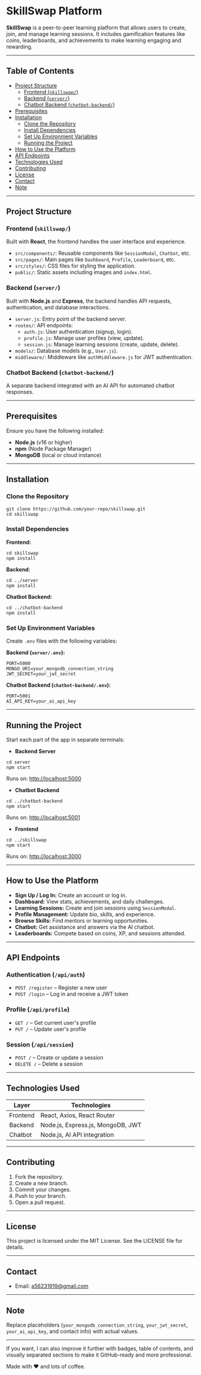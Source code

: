 # SkillSwap Platform

**SkillSwap** is a peer-to-peer learning platform that allows users to create, join, and manage learning sessions. It includes gamification features like coins, leaderboards, and achievements to make learning engaging and rewarding.

---

## Table of Contents

- [Project Structure](#project-structure)
  - [Frontend (`skillswap/`)](#frontend-skillsswap)
  - [Backend (`server/`)](#backend-server)
  - [Chatbot Backend (`chatbot-backend/`)](#chatbot-backend-chatbot-backend)
- [Prerequisites](#prerequisites)
- [Installation](#installation)
  - [Clone the Repository](#clone-the-repository)
  - [Install Dependencies](#install-dependencies)
  - [Set Up Environment Variables](#set-up-environment-variables)
  - [Running the Project](#running-the-project)
- [How to Use the Platform](#how-to-use-the-platform)
- [API Endpoints](#api-endpoints)
- [Technologies Used](#technologies-used)
- [Contributing](#contributing)
- [License](#license)
- [Contact](#contact)
- [Note](#note)

---

## Project Structure

### Frontend (`skillswap/`)

Built with **React**, the frontend handles the user interface and experience.

- `src/components/`: Reusable components like `SessionModal`, `Chatbot`, etc.  
- `src/pages/`: Main pages like `Dashboard`, `Profile`, `Leaderboard`, etc.  
- `src/styles/`: CSS files for styling the application.  
- `public/`: Static assets including images and `index.html`.  

### Backend (`server/`)

Built with **Node.js** and **Express**, the backend handles API requests, authentication, and database interactions.

- `server.js`: Entry point of the backend server.  
- `routes/`: API endpoints:
  - `auth.js`: User authentication (signup, login).  
  - `profile.js`: Manage user profiles (view, update).  
  - `session.js`: Manage learning sessions (create, update, delete).  
- `models/`: Database models (e.g., `User.js`).  
- `middleware/`: Middleware like `authMiddleware.js` for JWT authentication.  

### Chatbot Backend (`chatbot-backend/`)

A separate backend integrated with an AI API for automated chatbot responses.

---

## Prerequisites

Ensure you have the following installed:

- **Node.js** (v16 or higher)  
- **npm** (Node Package Manager)  
- **MongoDB** (local or cloud instance)  

---

## Installation

### Clone the Repository

```
git clone https://github.com/your-repo/skillswap.git
cd skillswap
```

### Install Dependencies

**Frontend:**

```
cd skillswap
npm install
```

**Backend:**

```
cd ../server
npm install
```

**Chatbot Backend:**

```
cd ../chatbot-backend
npm install
```

### Set Up Environment Variables

Create `.env` files with the following variables:

**Backend (`server/.env`):**

```
PORT=5000
MONGO_URI=your_mongodb_connection_string
JWT_SECRET=your_jwt_secret
```

**Chatbot Backend (`chatbot-backend/.env`):**

```
PORT=5001
AI_API_KEY=your_ai_api_key
```

---

## Running the Project

Start each part of the app in separate terminals:

- **Backend Server**

```
cd server
npm start
```

Runs on: [http://localhost:5000](http://localhost:5000)

- **Chatbot Backend**

```
cd ../chatbot-backend
npm start
```

Runs on: [http://localhost:5001](http://localhost:5001)

- **Frontend**

```
cd ../skillswap
npm start
```

Runs on: [http://localhost:3000](http://localhost:3000)

---

## How to Use the Platform

- **Sign Up / Log In:** Create an account or log in.
- **Dashboard:** View stats, achievements, and daily challenges.
- **Learning Sessions:** Create and join sessions using `SessionModal`.
- **Profile Management:** Update bio, skills, and experience.
- **Browse Skills:** Find mentors or learning opportunities.
- **Chatbot:** Get assistance and answers via the AI chatbot.
- **Leaderboards:** Compete based on coins, XP, and sessions attended.

---

## API Endpoints

### Authentication (`/api/auth`)

- `POST /register` – Register a new user
- `POST /login` – Log in and receive a JWT token

### Profile (`/api/profile`)

- `GET /` – Get current user's profile
- `PUT /` – Update user's profile

### Session (`/api/session`)

- `POST /` – Create or update a session
- `DELETE /` – Delete a session

---

## Technologies Used

| Layer         | Technologies                      |
|---------------|---------------------------------|
| Frontend      | React, Axios, React Router       |
| Backend       | Node.js, Express.js, MongoDB, JWT|
| Chatbot       | Node.js, AI API integration      |

---

## Contributing

1. Fork the repository.  
2. Create a new branch.  
3. Commit your changes.  
4. Push to your branch.  
5. Open a pull request.

---

## License

This project is licensed under the MIT License. See the LICENSE file for details.

---

## Contact

- Email: a56231919@gmail.com  

---

## Note

Replace placeholders (`your_mongodb_connection_string`, `your_jwt_secret`, `your_ai_api_key`, and contact info) with actual values.

---

If you want, I can also improve it further with badges, table of contents, and visually separated sections to make it GitHub-ready and more professional.


Made with ❤️ and lots of coffee.
```
